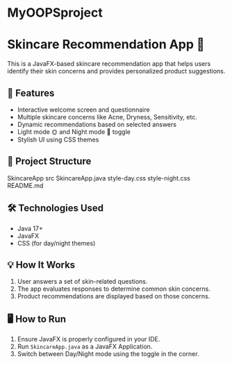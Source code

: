 # MyOOPSproject
# Skincare Recommendation App 🌿

This is a JavaFX-based skincare recommendation app that helps users identify their skin concerns and provides personalized product suggestions.

## 🚀 Features
- Interactive welcome screen and questionnaire  
- Multiple skincare concerns like Acne, Dryness, Sensitivity, etc.  
- Dynamic recommendations based on selected answers  
- Light mode 🌞 and Night mode 🌙 toggle  
- Stylish UI using CSS themes  

## 📂 Project Structure
SkincareApp
src
SkincareApp.java
style-day.css
style-night.css
README.md

## 🛠 Technologies Used
- Java 17+
- JavaFX
- CSS (for day/night themes)

## 💡 How It Works
1. User answers a set of skin-related questions.  
2. The app evaluates responses to determine common skin concerns.  
3. Product recommendations are displayed based on those concerns.

## 🖥 How to Run
1. Ensure JavaFX is properly configured in your IDE.  
2. Run `SkincareApp.java` as a JavaFX Application.  
3. Switch between Day/Night mode using the toggle in the corner.
